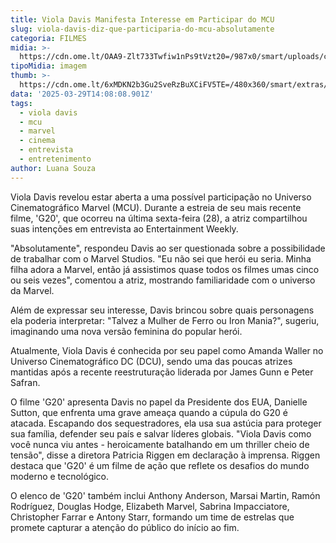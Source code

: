 ```yaml
---
title: Viola Davis Manifesta Interesse em Participar do MCU
slug: viola-davis-diz-que-participaria-do-mcu-absolutamente
categoria: FILMES
midia: >-
  https://cdn.ome.lt/OAA9-Zlt733Twfiw1nPs9tVzt20=/987x0/smart/uploads/conteudo/fotos/g20.jpg
tipoMidia: imagem
thumb: >-
  https://cdn.ome.lt/6xMDKN2b3Gu2SveRzBuXCiFV5TE=/480x360/smart/extras/conteudos/g20.jpg
data: '2025-03-29T14:08:08.901Z'
tags:
  - viola davis
  - mcu
  - marvel
  - cinema
  - entrevista
  - entretenimento
author: Luana Souza
---
```




Viola Davis revelou estar aberta a uma possível participação no Universo Cinematográfico Marvel (MCU). Durante a estreia de seu mais recente filme, 'G20', que ocorreu na última sexta-feira (28), a atriz compartilhou suas intenções em entrevista ao Entertainment Weekly.

"Absolutamente", respondeu Davis ao ser questionada sobre a possibilidade de trabalhar com o Marvel Studios. "Eu não sei que herói eu seria. Minha filha adora a Marvel, então já assistimos quase todos os filmes umas cinco ou seis vezes", comentou a atriz, mostrando familiaridade com o universo da Marvel.

Além de expressar seu interesse, Davis brincou sobre quais personagens ela poderia interpretar: "Talvez a Mulher de Ferro ou Iron Mania?", sugeriu, imaginando uma nova versão feminina do popular herói.

Atualmente, Viola Davis é conhecida por seu papel como Amanda Waller no Universo Cinematográfico DC (DCU), sendo uma das poucas atrizes mantidas após a recente reestruturação liderada por James Gunn e Peter Safran.

O filme 'G20' apresenta Davis no papel da Presidente dos EUA, Danielle Sutton, que enfrenta uma grave ameaça quando a cúpula do G20 é atacada. Escapando dos sequestradores, ela usa sua astúcia para proteger sua família, defender seu país e salvar líderes globais. "Viola Davis como você nunca viu antes - heroicamente batalhando em um thriller cheio de tensão", disse a diretora Patricia Riggen em declaração à imprensa. Riggen destaca que 'G20' é um filme de ação que reflete os desafios do mundo moderno e tecnológico.

O elenco de 'G20' também inclui Anthony Anderson, Marsai Martin, Ramón Rodríguez, Douglas Hodge, Elizabeth Marvel, Sabrina Impacciatore, Christopher Farrar e Antony Starr, formando um time de estrelas que promete capturar a atenção do público do início ao fim.
